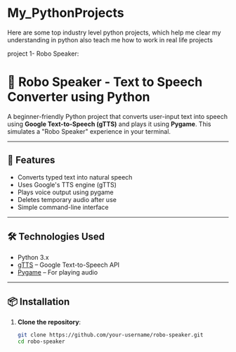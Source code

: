 # My_PythonProjects
Here are some top industry level python projects, which help me clear my understanding in python also teach me how to work in real life projects

project 1- Robo Speaker:
  # 🤖 Robo Speaker - Text to Speech Converter using Python

A beginner-friendly Python project that converts user-input text into speech using **Google Text-to-Speech (gTTS)** and plays it using **Pygame**. This simulates a "Robo Speaker" experience in your terminal.

---

## 🚀 Features

- Converts typed text into natural speech
- Uses Google's TTS engine (gTTS)
- Plays voice output using pygame
- Deletes temporary audio after use
- Simple command-line interface
---

## 🛠️ Technologies Used

- Python 3.x
- [gTTS](https://pypi.org/project/gTTS/) – Google Text-to-Speech API
- [Pygame](https://pypi.org/project/pygame/) – For playing audio

---

## 📦 Installation

1. **Clone the repository**:
   ```bash
   git clone https://github.com/your-username/robo-speaker.git
   cd robo-speaker

